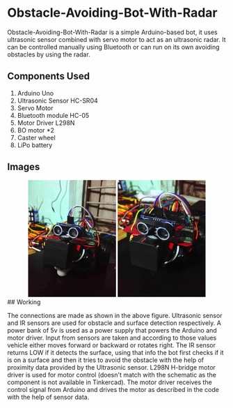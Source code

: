 # Obstacle-Avoiding-Bot-With-Radar

Obstacle-Avoiding-Bot-With-Radar is a simple Arduino-based bot, it uses ultrasonic sensor combined with servo motor to act as an ultrasonic radar. It can be controlled manually using Bluetooth or can run on its own avoiding obstacles by using the radar. 
## Components Used

1. Arduino Uno
2. Ultrasonic Sensor HC-SR04
3. Servo Motor
4. Bluetooth module HC-05
5. Motor Driver L298N
6. BO motor *2
7. Caster wheel
8. LiPo battery

## Images

<div align="center">
   <img src="./images/bot_1.jpg" width="40%" height="40%" />

   <img src="./images/bot_2.jpg" width="40%" height="40%" />
</div>
## Working

The connections are made as shown in the above figure. Ultrasonic sensor and IR sensors are used for obstacle and surface detection respectively. A power bank of 5v is used as a power supply that powers the Arduino and motor driver.  Input from sensors are taken and according to those values vehicle either moves forward or backward or rotates right. The IR sensor returns LOW if it detects the surface, using that info the bot first checks if it is on a surface and then it tries to avoid the obstacle with the help of proximity data provided by the Ultrasonic sensor. L298N H-bridge motor driver is used for motor control (doesn't match with the schematic as the component is not available in Tinkercad). The motor driver receives the control signal from Arduino and drives the motor as described in the code with the help of sensor data.